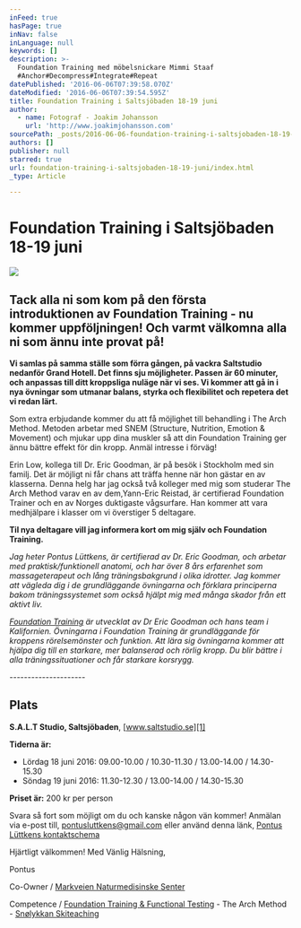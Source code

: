 ```yaml
---
inFeed: true
hasPage: true
inNav: false
inLanguage: null
keywords: []
description: >-
  Foundation Training med möbelsnickare Mimmi Staaf 
  #Anchor#Decompress#Integrate#Repeat
datePublished: '2016-06-06T07:39:58.070Z'
dateModified: '2016-06-06T07:39:54.595Z'
title: Foundation Training i Saltsjöbaden 18-19 juni
author:
  - name: Fotograf - Joakim Johansson
    url: 'http://www.joakimjohansson.com'
sourcePath: _posts/2016-06-06-foundation-training-i-saltsjobaden-18-19-juni.md
authors: []
publisher: null
starred: true
url: foundation-training-i-saltsjobaden-18-19-juni/index.html
_type: Article

---
```

# Foundation Training i Saltsjöbaden 18-19 juni
![](https://the-grid-user-content.s3-us-west-2.amazonaws.com/9daf3859-c4b1-4e38-bee4-abba3d452ea1.jpg)

## Tack alla ni som kom på den första introduktionen av Foundation Training - nu kommer uppföljningen! Och varmt välkomna alla ni som ännu inte provat på!

**Vi samlas på samma ställe som förra gången, på vackra Saltstudio nedanför Grand Hotell. Det finns sju möjligheter. Passen är 60 minuter, och anpassas till ditt kroppsliga nuläge när vi ses. Vi kommer att gå in i nya övningar som utmanar balans, styrka och flexibilitet och repetera det vi redan lärt.**

Som extra erbjudande kommer du att få möjlighet till behandling i The Arch Method. Metoden arbetar med SNEM (Structure, Nutrition, Emotion & Movement) och mjukar upp dina muskler så att din Foundation Training ger ännu bättre effekt för din kropp. Anmäl intresse i förväg!

Erin Low, kollega till Dr. Eric Goodman, är på besök i Stockholm med sin familj. Det är möjligt ni får chans att träffa henne när hon gästar en av klasserna. Denna helg har jag också två kolleger med mig som studerar The Arch Method varav en av dem,Yann-Eric Reistad, är certifierad Foundation Trainer och en av Norges duktigaste vågsurfare. Han kommer att vara medhjälpare i klasser om vi överstiger 5 deltagare.

**Til nya deltagare vill jag informera kort om mig själv och Foundation Training.**

_Jag heter Pontus Lüttkens, är certifierad av Dr. Eric Goodman, och arbetar med praktisk/funktionell anatomi, och har över 8 års erfarenhet som massageterapeut och lång träningsbakgrund i olika idrotter. Jag kommer att vägleda dig i de grundläggande övningarna och förklara principerna bakom träningssystemet som också hjälpt mig med många skador från ett aktivt liv._

_[Foundation Training][0] är utvecklat av Dr Eric Goodman och hans team i Kalifornien. Övningarna i Foundation Training är grundläggande för kroppens rörelsemönster och funktion. Att lära sig övningarna kommer att hjälpa dig till en starkare, mer balanserad och rörlig kropp. Du blir bättre i alla träningssituationer och får starkare korsrygg._

_---------------------_

## Plats

**S.A.L.T Studio, Saltsjöbaden**, [www.saltstudio.se][1]

**Tiderna är:**

* Lördag 18 juni 2016: 09.00-10.00 / 10.30-11.30 / 13.00-14.00 / 14.30-15.30
* Söndag 19 juni 2016: 11.30-12.30 / 13.00-14.00 / 14.30-15.30

**Priset är:** 200 kr per person

Svara så fort som möjligt om du och kanske någon vän kommer! Anmälan via e-post till, [pontusluttkens@gmail.com][2] eller använd denna länk, [Pontus Lüttkens kontaktschema][3]

Hjärtligt välkommen! Med Vänlig Hälsning, 

Pontus

Co-Owner / [Markveien Naturmedisinske Senter][4]

Competence / [Foundation Training & Functional Testing][5] - The Arch Method - [Snølykkan Skiteaching][6]

[0]: http://www.foundationtraining.com/
[1]: http://www.saltstudio.se/
[2]: mailto:pontusluttkens@gmail.com
[3]: https://podio.com/webforms/15595616/1045133
[4]: http://www.mns.no/
[5]: http://2ft.io/
[6]: http://www.snolykkan.com/